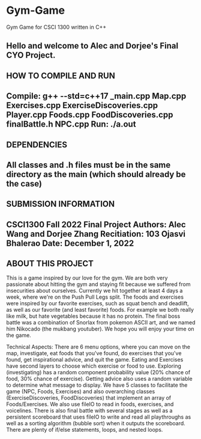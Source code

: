 # Gym-Game
Gym Game for CSCI 1300 written in C++

Hello and welcome to Alec and Dorjee's Final CYO Project.
-----------------------
HOW TO COMPILE AND RUN
-----------------------
Compile: g++ --std=c++17 _main.cpp Map.cpp Exercises.cpp ExerciseDiscoveries.cpp Player.cpp Foods.cpp FoodDiscoveries.cpp finalBattle.h NPC.cpp
Run: ./a.out
-----------------------
DEPENDENCIES
-----------------------
All classes and .h files must be in the same directory as the main (which should already be the case)
-----------------------
SUBMISSION INFORMATION
-----------------------
CSCI1300 Fall 2022 Final Project
Authors: Alec Wang and Dorjee Zhang
Recitiation: 103 Ojasvi Bhalerao
Date: December 1, 2022
-----------------------
ABOUT THIS PROJECT
-----------------------
This is a game inspired by our love for the gym. We are both very passionate about hitting the gym and staying fit because we suffered from insecurities about ourselves. Currently we hit together at least 4 days a week, where we're on the Push Pull Legs split. The foods and exercises were inspired by our favorite exercises, such as squat bench and deadlift, as well as our favorite (and least favorite) foods. For example we both really like milk, but hate vegetables because it has no protein. The final boss battle was a combination of Snorlax from pokemon ASCII art, and we named him Nikocado (the mukbang youtuber). We hope you will enjoy your time on the game. 

Technical Aspects:
There are 6 menu options, where you can move on the map, investigate, eat foods that you've found, do exercises that you've found, get inspirational advice, and quit the game. Eating and Exercises have second layers to choose which exercise or food to use. Exploring (investigating) has a random component probability value (20% chance of food, 30% chance of exercise). Getting advice also uses a random variable to determine what message to display. We have 5 classes to facilitate the game (NPC, Foods, Exercises) and also overarching classes (ExerciseDiscoveries, FoodDiscoveries) that implement an array of Foods/Exercises. We also use fileIO to read in foods, exercises, and voicelines. There is also final battle with several stages as well as a persistent scoreboard that uses fileIO to write and read all playthroughs as well as a sorting algorithm (bubble sort) when it outputs the scoreboard. There are plenty of if/else statements, loops, and nested loops.
